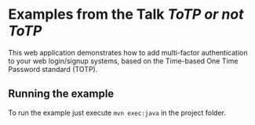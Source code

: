 # Examples from the Talk *ToTP or not ToTP*

This web application demonstrates how to add multi-factor authentication to your web login/signup systems, based on the Time-based One Time Password standard (TOTP).

## Running the example
To run the example just execute `mvn exec:java` in the project folder.
